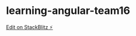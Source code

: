 # learning-angular-team16

[Edit on StackBlitz ⚡️](https://stackblitz.com/edit/learning-angular-team16)